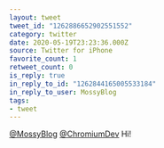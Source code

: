 ```yaml
---
layout: tweet
tweet_id: "1262886652902551552"
category: twitter
date: 2020-05-19T23:23:36.000Z
source: Twitter for iPhone
favorite_count: 1
retweet_count: 0
is_reply: true
in_reply_to_id: "1262844165005533184"
in_reply_to_user: MossyBlog
tags:
- tweet
---
```


[@MossyBlog](https://twitter.com/@MossyBlog) [@ChromiumDev](https://twitter.com/@ChromiumDev) Hi!
